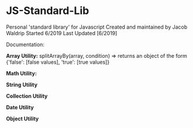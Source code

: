 # JS-Standard-Lib
Personal 'standard library' for Javascript
Created and maintained by Jacob Waldrip
Started 6/2019
Last Updated [6/2019]

Documentation:

<b>Array Utility:</b>
  splitArrayBy(array, condition) => returns an object of the form {'false': [false values], 'true': [true values]}
  
<b>Math Utility:</b>

<b>String Utility</b>

<b>Collection Utility</b>

<b>Date Utility</b>

<b>Object Utility</b>
